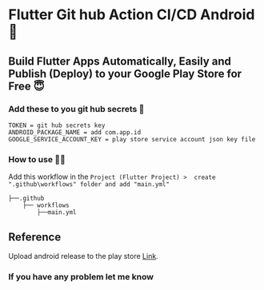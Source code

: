 # Flutter Git hub Action CI/CD Android 🤩

## Build Flutter Apps Automatically, Easily and Publish (Deploy) to your Google Play Store for Free 😇

### Add these to you git hub secrets 🦹

```
TOKEN = git hub secrets key
ANDROID_PACKAGE_NAME = add com.app.id
GOOGLE_SERVICE_ACCOUNT_KEY = play store service account json key file 
```

### How to use 👨‍💻

Add this workflow in the `Project (Flutter Project) >  create ".github\workflows" folder and add "main.yml"`

```
├──.github
    ├── workflows
        ├──main.yml
```

## Reference

Upload android release to the play store [Link](https://github.com/r0adkll/upload-google-play).

### If you have any problem let me know
